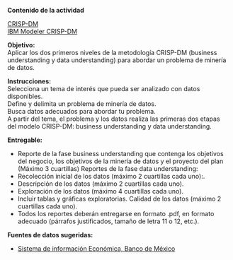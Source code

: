 **Contenido de la actividad**

[CRISP-DM](https://keithmccormick.com/wp-content/uploads/CRISP-DM%20No%20Brand.pdf)  
[IBM Modeler CRISP-DM](https://www.ibm.com/docs/es/SS3RA7_18.4.0/pdf/ModelerCRISPDM.pdf)


**Objetivo:**  
Aplicar los dos primeros niveles de la metodología CRISP-DM (business understanding y data understanding) para abordar un problema de minería de datos.



**Instrucciones:**  
Selecciona un tema de interés que pueda ser analizado con datos disponibles.  
Define y delimita un problema de minería de datos.  
Busca datos adecuados para abordar tu problema.  
A partir del tema, el problema y los datos realiza las primeras dos etapas del modelo CRISP-DM: business understanding y data understanding.


**Entregable:**  
- Reporte de la fase business understanding que contenga los objetivos del negocio, los objetivos de la minería de datos y el proyecto del plan (Máximo 3 cuartillas)
Reportes de la fase data understanding:
- Recolección inicial de los datos (máximo 2 cuartillas cada uno):.
- Descripción de los datos (máximo 2 cuartillas cada uno).
- Exploración de los datos (máximo 4 cuartillas cada uno). 
-  Incluir tablas y gráficas exploratorias.
Calidad de los datos (máximo 2 cuartillas cada uno).
- Todos los reportes deberán entregarse en formato .pdf, en formato adecuado (párrafos justificados, tamaño de letra 11 o 12, etc.).


**Fuentes de datos sugeridas:**  
- [Sistema de información Económica, Banco de México](https://www.banxico.org.mx/SieInternet/)
